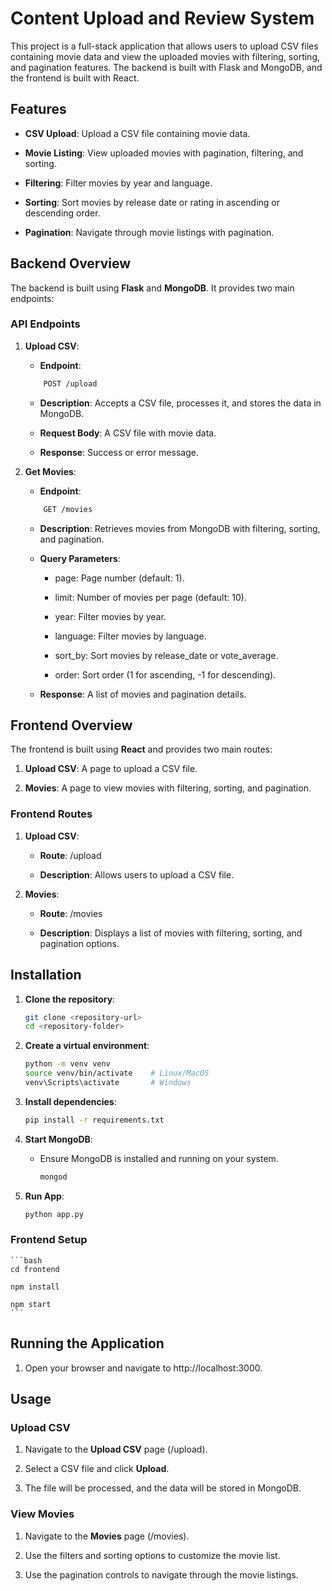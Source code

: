 Content Upload and Review System
================================

This project is a full-stack application that allows users to upload CSV files containing movie data and view the uploaded movies with filtering, sorting, and pagination features. The backend is built with Flask and MongoDB, and the frontend is built with React.


Features
--------

*   **CSV Upload**: Upload a CSV file containing movie data.
    
*   **Movie Listing**: View uploaded movies with pagination, filtering, and sorting.
    
*   **Filtering**: Filter movies by year and language.
    
*   **Sorting**: Sort movies by release date or rating in ascending or descending order.
    
*   **Pagination**: Navigate through movie listings with pagination.
    

Backend Overview
----------------

The backend is built using **Flask** and **MongoDB**. It provides two main endpoints:

### API Endpoints

1.  **Upload CSV**:
    
    *   **Endpoint**: 

    ```bash
        POST /upload
    ```
        
    *   **Description**: Accepts a CSV file, processes it, and stores the data in MongoDB.
        
    *   **Request Body**: A CSV file with movie data.
        
    *   **Response**: Success or error message.
        
2.  **Get Movies**:
    
    *   **Endpoint**: 

    ```bash
        GET /movies
    ```
    
    *   **Description**: Retrieves movies from MongoDB with filtering, sorting, and pagination.
        
    *   **Query Parameters**:
        
        *   page: Page number (default: 1).
            
        *   limit: Number of movies per page (default: 10).
            
        *   year: Filter movies by year.
            
        *   language: Filter movies by language.
            
        *   sort\_by: Sort movies by release\_date or vote\_average.
            
        *   order: Sort order (1 for ascending, -1 for descending).
            
    *   **Response**: A list of movies and pagination details.
        

Frontend Overview
-----------------

The frontend is built using **React** and provides two main routes:

1.  **Upload CSV**: A page to upload a CSV file.
    
2.  **Movies**: A page to view movies with filtering, sorting, and pagination.
    

### Frontend Routes

1.  **Upload CSV**:
    
    *   **Route**: /upload
        
    *   **Description**: Allows users to upload a CSV file.
        
2.  **Movies**:
    
    *   **Route**: /movies
        
    *   **Description**: Displays a list of movies with filtering, sorting, and pagination options.
        

## Installation

1. **Clone the repository**:
    ```bash
    git clone <repository-url>
    cd <repository-folder>
    ```

2. **Create a virtual environment**:
    ```bash
    python -m venv venv
    source venv/bin/activate    # Linux/MacOS
    venv\Scripts\activate       # Windows
    ```

3. **Install dependencies**:
    ```bash
    pip install -r requirements.txt
    ```
    
4. **Start MongoDB**:
    *   Ensure MongoDB is installed and running on your system.
        ```bash
        mongod
        ```
        
5. **Run App**: 
    ```bash
    python app.py
    ```
    

### Frontend Setup

    ```bash
    cd frontend
        
    npm install
        
    npm start
    ```
    

 **Running the Application**
-----------------------
1. Open your browser and navigate to http://localhost:3000.
    

Usage
-----

### Upload CSV

1.  Navigate to the **Upload CSV** page (/upload).
    
2.  Select a CSV file and click **Upload**.
    
3.  The file will be processed, and the data will be stored in MongoDB.
    

### View Movies

1.  Navigate to the **Movies** page (/movies).
    
2.  Use the filters and sorting options to customize the movie list.
    
3.  Use the pagination controls to navigate through the movie listings.